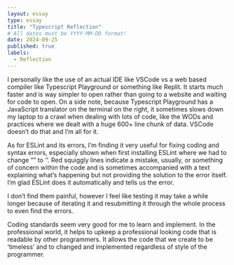 ```yaml
---
layout: essay
type: essay
title: "Typescript Reflection"
# All dates must be YYYY-MM-DD format!
date: 2024-09-25
published: true
labels:
  - Reflection
---
```


I personally like the use of an actual IDE like VSCode vs a web based compiler like Typescript Playground or something like Replit. It starts much faster and is way simpler to open rather than going to a website and waiting for code to open. On a side note, because Typescript Playground has a JavaScript translator on the terminal on the right, it sometimes slows down my laptop to a crawl when dealing with lots of code, like the WODs and practices where we dealt with a huge 600+ line chunk of data. VSCode doesn’t do that and I’m all for it. 

As for ESLint and its errors, I’m finding it very useful for fixing coding and syntax errors, especially shown when first installing ESLint where we had to change “” to ‘’. Red squiggly lines indicate a mistake, usually, or something of concern within the code and is sometimes accompanied with a text explaining what’s happening but not providing the solution to the error itself. I’m glad ESLint does it automatically and tells us the error. 

I don’t find them painful, however I feel like testing it may take a while longer because of iterating it and resubmitting it through the whole process to even find the errors. 

Coding standards seem very good for me to learn and implement. In the professional world, it helps to upkeep a professional looking code that is readable by other programmers. It allows the code that we create to be ‘timeless’ and to changed and implemented regardless of style of the programmer.
